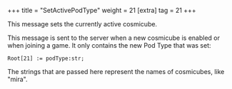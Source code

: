 +++
title = "SetActivePodType"
weight = 21
[extra]
tag = 21
+++

This message sets the currently active cosmicube.

<!-- more -->

This message is sent to the server when a new cosmicube is enabled or when joining a game.
It only contains the new Pod Type that was set:

```
Root[21] := podType:str;
```

The strings that are passed here represent the names of cosmicubes, like "mira".
